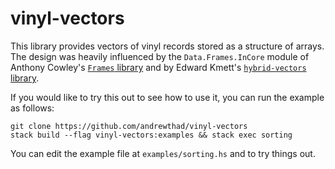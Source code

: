 # vinyl-vectors

This library provides vectors of vinyl records stored as a structure of arrays.
The design was heavily influenced by the `Data.Frames.InCore` module 
of Anthony Cowley's [`Frames` library](http://hackage.haskell.org/package/Frames)
and by Edward Kmett's 
[`hybrid-vectors` library](http://hackage.haskell.org/package/hybrid-vectors).

If you would like to try this out to see how to use it, you can run 
the example as follows:

    git clone https://github.com/andrewthad/vinyl-vectors
    stack build --flag vinyl-vectors:examples && stack exec sorting

You can edit the example file at `examples/sorting.hs` and to try things out.

